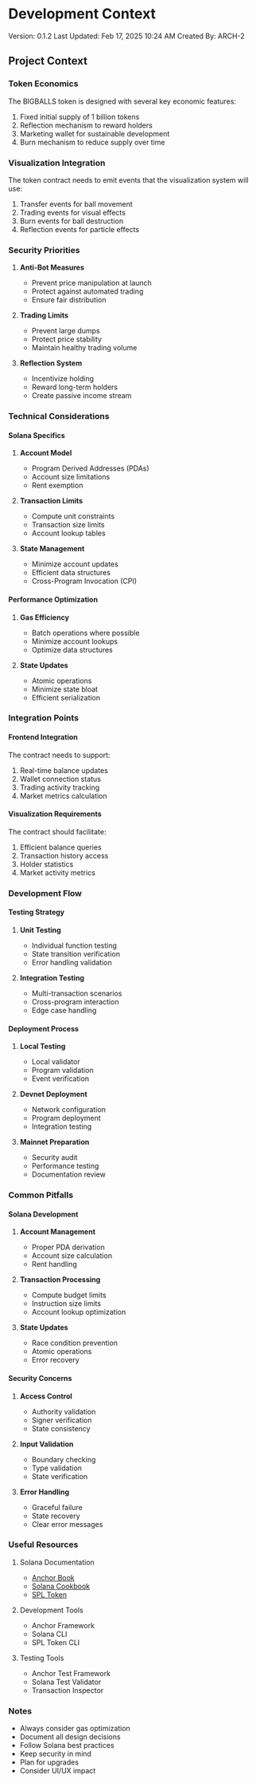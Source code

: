 # Development Context
Version: 0.1.2
Last Updated: Feb 17, 2025 10:24 AM
Created By: ARCH-2

## Project Context

### Token Economics
The BIGBALLS token is designed with several key economic features:
1. Fixed initial supply of 1 billion tokens
2. Reflection mechanism to reward holders
3. Marketing wallet for sustainable development
4. Burn mechanism to reduce supply over time

### Visualization Integration
The token contract needs to emit events that the visualization system will use:
1. Transfer events for ball movement
2. Trading events for visual effects
3. Burn events for ball destruction
4. Reflection events for particle effects

### Security Priorities
1. **Anti-Bot Measures**
   - Prevent price manipulation at launch
   - Protect against automated trading
   - Ensure fair distribution

2. **Trading Limits**
   - Prevent large dumps
   - Protect price stability
   - Maintain healthy trading volume

3. **Reflection System**
   - Incentivize holding
   - Reward long-term holders
   - Create passive income stream

### Technical Considerations

#### Solana Specifics
1. **Account Model**
   - Program Derived Addresses (PDAs)
   - Account size limitations
   - Rent exemption

2. **Transaction Limits**
   - Compute unit constraints
   - Transaction size limits
   - Account lookup tables

3. **State Management**
   - Minimize account updates
   - Efficient data structures
   - Cross-Program Invocation (CPI)

#### Performance Optimization
1. **Gas Efficiency**
   - Batch operations where possible
   - Minimize account lookups
   - Optimize data structures

2. **State Updates**
   - Atomic operations
   - Minimize state bloat
   - Efficient serialization

### Integration Points

#### Frontend Integration
The contract needs to support:
1. Real-time balance updates
2. Wallet connection status
3. Trading activity tracking
4. Market metrics calculation

#### Visualization Requirements
The contract should facilitate:
1. Efficient balance queries
2. Transaction history access
3. Holder statistics
4. Market activity metrics

### Development Flow

#### Testing Strategy
1. **Unit Testing**
   - Individual function testing
   - State transition verification
   - Error handling validation

2. **Integration Testing**
   - Multi-transaction scenarios
   - Cross-program interaction
   - Edge case handling

#### Deployment Process
1. **Local Testing**
   - Local validator
   - Program validation
   - Event verification

2. **Devnet Deployment**
   - Network configuration
   - Program deployment
   - Integration testing

3. **Mainnet Preparation**
   - Security audit
   - Performance testing
   - Documentation review

### Common Pitfalls

#### Solana Development
1. **Account Management**
   - Proper PDA derivation
   - Account size calculation
   - Rent handling

2. **Transaction Processing**
   - Compute budget limits
   - Instruction size limits
   - Account lookup optimization

3. **State Updates**
   - Race condition prevention
   - Atomic operations
   - Error recovery

#### Security Concerns
1. **Access Control**
   - Authority validation
   - Signer verification
   - State consistency

2. **Input Validation**
   - Boundary checking
   - Type validation
   - State verification

3. **Error Handling**
   - Graceful failure
   - State recovery
   - Clear error messages

### Useful Resources
1. Solana Documentation
   - [Anchor Book](https://book.anchor-lang.com)
   - [Solana Cookbook](https://solanacookbook.com)
   - [SPL Token](https://spl.solana.com/token)

2. Development Tools
   - Anchor Framework
   - Solana CLI
   - SPL Token CLI

3. Testing Tools
   - Anchor Test Framework
   - Solana Test Validator
   - Transaction Inspector

### Notes
- Always consider gas optimization
- Document all design decisions
- Follow Solana best practices
- Keep security in mind
- Plan for upgrades
- Consider UI/UX impact 